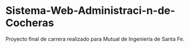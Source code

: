 # Sistema-Web-Administraci-n-de-Cocheras
Proyecto final de carrera realizado para Mutual de Ingeniería de Santa Fe.
